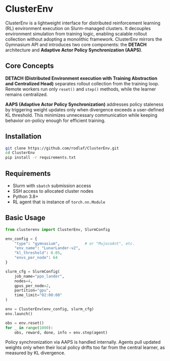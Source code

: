 # ClusterEnv

ClusterEnv is a lightweight interface for distributed reinforcement learning (RL) environment execution on Slurm-managed clusters. It decouples environment simulation from training logic, enabling scalable rollout collection without adopting a monolithic framework. ClusterEnv mirrors the Gymnasium API and introduces two core components: the **DETACH** architecture and **Adaptive Actor Policy Synchronization (AAPS)**.

## Core Concepts

**DETACH (Distributed Environment execution with Training Abstraction and Centralized Head)** separates rollout collection from the training loop. Remote workers run only `reset()` and `step()` methods, while the learner remains centralized.

**AAPS (Adaptive Actor Policy Synchronization)** addresses policy staleness by triggering weight updates only when divergence exceeds a user-defined KL threshold. This minimizes unnecessary communication while keeping behavior on-policy enough for efficient training.

## Installation

```bash
git clone https://github.com/rodlaf/ClusterEnv.git
cd ClusterEnv
pip install -r requirements.txt
```

## Requirements

* Slurm with `sbatch` submission access
* SSH access to allocated cluster nodes
* Python 3.8+
* RL agent that is instance of `torch.nn.Module`

## Basic Usage

```python
from clusterenv import ClusterEnv, SlurmConfig

env_config = {
    "type": "gymnasium",           # or "MujocoAnt", etc.
    "env_name": "LunarLander-v2",
    "kl_threshold": 0.05,
    "envs_per_node": 64
}

slurm_cfg = SlurmConfig(
    job_name="ppo_lander",
    nodes=4,
    gpus_per_node=2,
    partition="gpu",
    time_limit="02:00:00"
)

env = ClusterEnv(env_config, slurm_cfg)
env.launch()

obs = env.reset()
for _ in range(1000):
    obs, reward, done, info = env.step(agent)
```

Policy synchronization via AAPS is handled internally. Agents pull updated weights only when their local policy drifts too far from the central learner, as measured by KL divergence.
